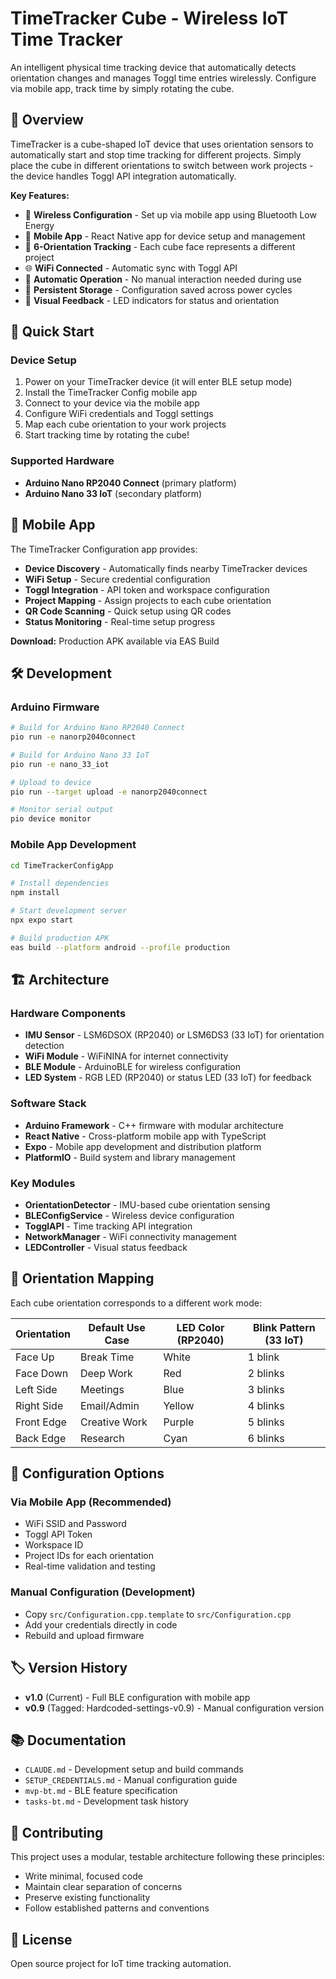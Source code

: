 # TimeTracker Cube - Wireless IoT Time Tracker

An intelligent physical time tracking device that automatically detects orientation changes and manages Toggl time entries wirelessly. Configure via mobile app, track time by simply rotating the cube.

## 🎯 Overview

TimeTracker is a cube-shaped IoT device that uses orientation sensors to automatically start and stop time tracking for different projects. Simply place the cube in different orientations to switch between work projects - the device handles Toggl API integration automatically.

**Key Features:**
- 🔷 **Wireless Configuration** - Set up via mobile app using Bluetooth Low Energy
- 📱 **Mobile App** - React Native app for device setup and management
- 🎲 **6-Orientation Tracking** - Each cube face represents a different project
- 🌐 **WiFi Connected** - Automatic sync with Toggl API
- 🔄 **Automatic Operation** - No manual interaction needed during use
- 💾 **Persistent Storage** - Configuration saved across power cycles
- 🎨 **Visual Feedback** - LED indicators for status and orientation

## 🚀 Quick Start

### Device Setup
1. Power on your TimeTracker device (it will enter BLE setup mode)
2. Install the TimeTracker Config mobile app
3. Connect to your device via the mobile app
4. Configure WiFi credentials and Toggl settings
5. Map each cube orientation to your work projects
6. Start tracking time by rotating the cube!

### Supported Hardware
- **Arduino Nano RP2040 Connect** (primary platform)
- **Arduino Nano 33 IoT** (secondary platform)

## 📱 Mobile App

The TimeTracker Configuration app provides:
- **Device Discovery** - Automatically finds nearby TimeTracker devices
- **WiFi Setup** - Secure credential configuration
- **Toggl Integration** - API token and workspace configuration
- **Project Mapping** - Assign projects to each cube orientation
- **QR Code Scanning** - Quick setup using QR codes
- **Status Monitoring** - Real-time setup progress

**Download:** Production APK available via EAS Build

## 🛠️ Development

### Arduino Firmware

```bash
# Build for Arduino Nano RP2040 Connect
pio run -e nanorp2040connect

# Build for Arduino Nano 33 IoT  
pio run -e nano_33_iot

# Upload to device
pio run --target upload -e nanorp2040connect

# Monitor serial output
pio device monitor
```

### Mobile App Development

```bash
cd TimeTrackerConfigApp

# Install dependencies
npm install

# Start development server
npx expo start

# Build production APK
eas build --platform android --profile production
```

## 🏗️ Architecture

### Hardware Components
- **IMU Sensor** - LSM6DSOX (RP2040) or LSM6DS3 (33 IoT) for orientation detection
- **WiFi Module** - WiFiNINA for internet connectivity  
- **BLE Module** - ArduinoBLE for wireless configuration
- **LED System** - RGB LED (RP2040) or status LED (33 IoT) for feedback

### Software Stack
- **Arduino Framework** - C++ firmware with modular architecture
- **React Native** - Cross-platform mobile app with TypeScript
- **Expo** - Mobile app development and distribution platform
- **PlatformIO** - Build system and library management

### Key Modules
- **OrientationDetector** - IMU-based cube orientation sensing
- **BLEConfigService** - Wireless device configuration
- **TogglAPI** - Time tracking API integration
- **NetworkManager** - WiFi connectivity management
- **LEDController** - Visual status feedback

## 📐 Orientation Mapping

Each cube orientation corresponds to a different work mode:

| Orientation | Default Use Case | LED Color (RP2040) | Blink Pattern (33 IoT) |
|-------------|-----------------|-------------------|----------------------|
| Face Up | Break Time | White | 1 blink |
| Face Down | Deep Work | Red | 2 blinks |
| Left Side | Meetings | Blue | 3 blinks |
| Right Side | Email/Admin | Yellow | 4 blinks |
| Front Edge | Creative Work | Purple | 5 blinks |
| Back Edge | Research | Cyan | 6 blinks |

## 🔧 Configuration Options

### Via Mobile App (Recommended)
- WiFi SSID and Password
- Toggl API Token
- Workspace ID
- Project IDs for each orientation
- Real-time validation and testing

### Manual Configuration (Development)
- Copy `src/Configuration.cpp.template` to `src/Configuration.cpp`
- Add your credentials directly in code
- Rebuild and upload firmware

## 🏷️ Version History

- **v1.0** (Current) - Full BLE configuration with mobile app
- **v0.9** (Tagged: Hardcoded-settings-v0.9) - Manual configuration version

## 📚 Documentation

- `CLAUDE.md` - Development setup and build commands
- `SETUP_CREDENTIALS.md` - Manual configuration guide
- `mvp-bt.md` - BLE feature specification
- `tasks-bt.md` - Development task history

## 🤝 Contributing

This project uses a modular, testable architecture following these principles:
- Write minimal, focused code
- Maintain clear separation of concerns  
- Preserve existing functionality
- Follow established patterns and conventions

## 📄 License

Open source project for IoT time tracking automation.